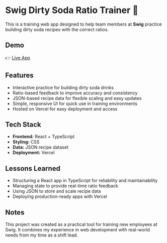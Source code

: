 # Swig Dirty Soda Ratio Trainer 🥤

This is a training web app designed to help team members at **Swig** practice building dirty soda recipes with the correct ratios.  

## Demo
👉 [Live App](https://swig-trainer-lou7bk9kc-laurenbrackmans-projects.vercel.app/)

## Features
- Interactive practice for building dirty soda drinks
- Ratio-based feedback to improve accuracy and consistency
- JSON-based recipe data for flexible scaling and easy updates
- Simple, responsive UI for quick use in training environments
- Hosted on Vercel for easy deployment and access

## Tech Stack
- **Frontend:** React + TypeScript  
- **Styling:** CSS  
- **Data:** JSON recipe dataset  
- **Deployment:** Vercel  

## Lessons Learned
- Structuring a React app in TypeScript for reliability and maintainability  
- Managing state to provide real-time ratio feedback  
- Using JSON to store and scale recipe data  
- Deploying production-ready apps with Vercel  

## Notes
This project was created as a practical tool for training new employees at Swig. It combines my experience in web development with real-world needs from my time as a shift lead.  
